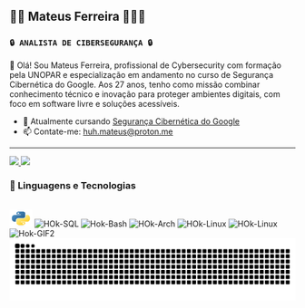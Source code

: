 ## 🧑‍💻 Mateus Ferreira 👋🖖🖖

### **`🔒 ANALISTA DE CIBERSEGURANÇA 🔒 `**

👋 Olá! Sou Mateus Ferreira, profissional de Cybersecurity com formação 
pela UNOPAR e especialização em andamento no curso de Segurança 
Cibernética do Google. Aos 27 anos, tenho como missão combinar 
conhecimento técnico e inovação para proteger ambientes digitais, 
com foco em software livre e soluções acessíveis.

- 🌱 Atualmente cursando [Segurança Cibernética do Google](https://imp.i384100.net/jroYYZ)
- 📫 Contate-me: huh.mateus@proton.me

---



<div>
  <a href="https://github.com/HOkket">
  <img height="160em" aling="right" src="https://github-readme-stats.vercel.app/api?username=Hokket&theme=merko&locale=pt-br&rank_icon=github&include_all_commits=true" />
  </a>


  <a href="https://github.com/Hokket">
  <img height="160em" aling="left" src="https://github-readme-stats.vercel.app/api/top-langs?username=Hokket&layout=compact&langs_count=8&card_width=180&theme=merko&locale=pt-br" />
  </a>
</div>

### 🤖 Linguagens e Tecnologias
<div style="display: inline_block"><br>
  <img alt="HOk-Python" aling="center" height="30" width="40" src="https://raw.githubusercontent.com/devicons/devicon/master/icons/python/python-original.svg" />
  <img alt="HOk-SQL" aling="center" height="30" width="40" src="https://cdn.jsdelivr.net/gh/devicons/devicon@latest/icons/azuresqldatabase/azuresqldatabase-original.svg" />
  <img alt="Hok-Bash" aling="center" height="30" width="40" src="https://cdn.jsdelivr.net/gh/devicons/devicon@latest/icons/bash/bash-plain.svg" />
  <img alt="HOk-Arch" aling="center" height="30" width="40" src="https://cdn.jsdelivr.net/gh/devicons/devicon@latest/icons/archlinux/archlinux-original.svg" />
  <img alt="HOk-Linux" aling="center" height="30" width="40" src="https://cdn.jsdelivr.net/gh/devicons/devicon@latest/icons/linux/linux-original.svg" />
  <img alt="HOk-Linux" aling="center" height="30" width="40" src="https://cdn4.iconfinder.com/data/icons/internet-security-flat-2/32/Internet_Security_shield_antivirus_protect_lock_locked-512.png"
</div>

<div aling="center">
  <img aling="right" alt="Hok-GIF2" src="https://user-images.githubusercontent.com/74038190/212284100-561aa473-3905-4a80-b561-0d28506553ee.gif" src="https://github.com/user-attachments/assets/262dd99a-085f-42a9-9069-f57a816d783e" />
</div>

<picture>
  <source media="(prefers-color-scheme: dark)" srcset="https://raw.githubusercontent.com/HOkket/HOkket/output/github-contribution-grid-snake-dark.svg">
  <source media="(prefers-color-scheme: light)" srcset="https://raw.githubusercontent.com/HOkket/HOkket/output/github-contribution-grid-snake.svg">
  <img alt="github contribution grid snake animation" src="https://raw.githubusercontent.com/HOkket/HOkket/output/github-contribution-grid-snake.svg">
</picture>
